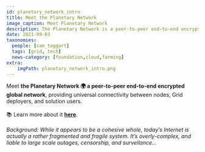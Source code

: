 ```yaml
---
id: planetary_network_intro
title: Meet the Planetary Network
image_caption: Meet Planetary Network
description: The Planetary Network is a peer-to-peer end-to-end encrypted global network. Learn more about it within!
date: 2021-09-03
taxonomies:
  people: [sam_taggart]
  tags: [grid, tech]
  news-category: [foundation,cloud,farming]
extra:
    imgPath: planetary_network_intro.png
---
```


Meet **the Planetary Network 🌍 a peer-to-peer end-to-end encrypted global network**, providing universal connectivity between nodes, Grid deployers, and solution users.
<br/>
<br/>
📚 Learn more about it **[here](https://forum.threefold.io/t/how-our-planetary-network-works/1210)**.
<br/>
<br/>
*Background: While it appears to be a cohesive whole, today’s Internet is actually a rather fragmented and fragile system. It’s overly-complex, and liable to large scale outages, censorship, and surveilance…*